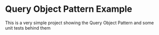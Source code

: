 ﻿# Query Object Pattern Example
This is a very simple project showing the Query Object Pattern and some unit tests behind them
